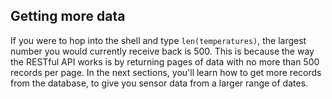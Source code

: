 ## Getting more data

If you were to hop into the shell and type `len(temperatures)`, the largest number you would currently receive back is 500. This is because the way the RESTful API works is by returning pages of data with no more than 500 records per page. In the next sections, you'll learn how to get more records from the database, to give you sensor data from a larger range of dates.

